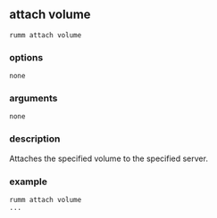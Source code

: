 ## attach volume

```
rumm attach volume
```

### options

```
none
```

### arguments

```
none
```

### description
Attaches the specified volume to the specified server.

### example

```
rumm attach volume
...
```